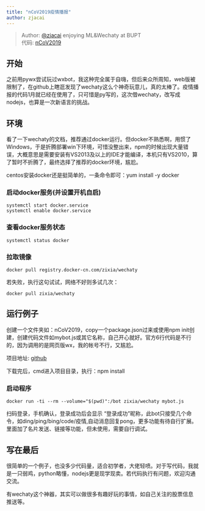 ```yaml
---
title: "nCoV2019疫情播报"  
author: zjacai
---
```


> Author: [@zjacai](https://github.com/zjacai) enjoying ML&Wechaty at BUPT  
代码: [nCoV2019](https://github.com/zjacai/nCoV2019)

## 开始 ##

 之前用pywx尝试玩过wxbot，我这种完全属于自嗨，但后来众所周知，web版被限制了，在github上瞎逛发现了wechaty这么个神奇玩意儿，真的太棒了。疫情播报的代码1月就已经在使用了，只可惜是py写的，这次借wechaty，改写成nodejs，也算是一次新语言的挑战。

## 环境 ##

看了一下wechaty的文档，推荐通过docker运行。但docker不熟悉啊，用惯了Windows，于是折腾部署win下环境，可惜没整出来，npm的时候出现大量错误，大概意思是需要安装有VS2013及以上的IDE才能编译，本机只有VS2010，算了暂时不折腾了，最终选择了推荐的docker环境，尴尬。

centos安装docker还是挺简单的，一条命令即可：yum install -y docker

### 启动docker服务(并设置开机自启) ###

    systemctl start docker.service
    systemctl enable docker.service

### 查看docker服务状态 ###

    systemctl status docker

### 拉取镜像 ###

    docker pull registry.docker-cn.com/zixia/wechaty

若失败，执行这句试试，网络不好则多试几次：

    docker pull zixia/wechaty

## 运行例子 ##

创建一个文件夹如：nCoV2019，copy一个package.json过来或使用npm init创建，创建代码文件如mybot.js或其它名称，自己开心就好。官方6行代码是不行的，因为调用的是网页版wx，我的帐号不行，又尴尬。

项目地址: [github](https://github.com/zjacai/nCoV2019)

下载完后，cmd进入项目目录，执行：npm install

### 启动程序 ###

    docker run -ti --rm --volume="$(pwd)":/bot zixia/wechaty mybot.js

扫码登录，手机确认，登录成功后会显示 “登录成功”昵称，此bot只接受几个命令，如ding/ping/bing/code/疫情,自动消息回复pong，更多功能有待自行扩展。里面加了名片发送、链接等功能，但未使用，需要自行调试。

## 写在最后 ##

很简单的一个例子，也没多少代码量，适合初学者，大佬轻喷。对于写代码，我就是一只弱鸡，python略懂，nodejs更是现学现卖。若代码执行有问题，欢迎沟通交流。

有wechaty这个神器，其实可以做很多有趣好玩的事情，如自己关注的股票信息推送等。
